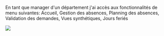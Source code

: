 En tant que manager d'un département j'ai accès aux fonctionnalités de menu suivantes:
Accueil, Gestion des absences, Planning des absences, Validation des demandes, Vues synthétiques, Jours feriés

![](https://github.com/DiginamicFormation/ressources-atelier/raw/master/gestion-des-absences/Accueil.manager.png)
